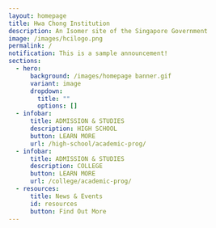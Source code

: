 ```yaml
---
layout: homepage
title: Hwa Chong Institution
description: An Isomer site of the Singapore Government
image: /images/hcilogo.png
permalink: /
notification: This is a sample announcement!
sections:
  - hero:
      background: /images/homepage banner.gif
      variant: image
      dropdown:
        title: ""
        options: []
  - infobar:
      title: ADMISSION & STUDIES
      description: HIGH SCHOOL
      button: LEARN MORE
      url: /high-school/academic-prog/
  - infobar:
      title: ADMISSION & STUDIES
      description: COLLEGE
      button: LEARN MORE
      url: /college/academic-prog/
  - resources:
      title: News & Events
      id: resources
      button: Find Out More
---
```

